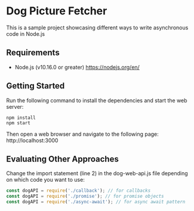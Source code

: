 # Dog Picture Fetcher

This is a sample project showcasing different ways to write asynchronous code in Node.js

## Requirements

- Node.js (v10.16.0 or greater) https://nodejs.org/en/

## Getting Started
Run the following command to install the dependencies and start the web server:
```
npm install
npm start
```
Then open a web browser and navigate to the following page: http://localhost:3000

## Evaluating Other Approaches
Change the import statement (line 2) in the dog-web-api.js file depending on which code you want to use:
```javascript
const dogAPI = require('./callback'); // for callbacks
const dogAPI = require('./promise'); // for promise objects
const dogAPI = require('./async-await'); // for async await pattern
```